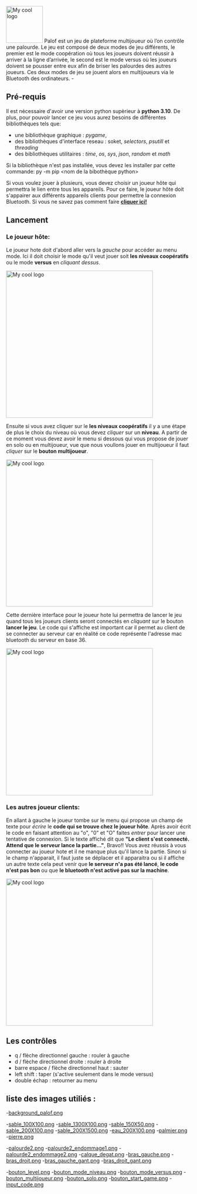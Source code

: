 <img src="https://user-images.githubusercontent.com/86235354/235141848-fd58dc04-27b8-4409-95d7-c04cdf88341c.png" alt="My cool logo" width="100"/>
Palof est un jeu de plateforme multijoueur où l’on contrôle une palourde. Le jeu est composé de deux modes de jeu différents, le premier est le mode coopération où tous les joueurs doivent réussir à arriver à la ligne d’arrivée, le second est le mode versus où les joueurs doivent se pousser entre eux afin de briser les palourdes des autres joueurs. Ces deux modes de jeu se jouent alors en multijoueurs via le Bluetooth des ordinateurs.
-

## Pré-requis
Il est nécessaire d'avoir une version python supèrieur à **python 3.10**. De plus, pour pouvoir lancer ce jeu vous aurez besoins de différentes bibliothèques tels que:
- une bibliothèque graphique : *pygame*, 
- des bibliothèques d'interface reseau : soket, *selectors*, *psutill* et *threading*
- des bibliothèques utilitaires : *time*, *os*, *sys*, *json*, *random* et *math*

Si la bibliothèque n'est pas installée, vous devez les installer par cette commande:
py -m pip <nom de la bibothèque python>

Si vous voulez jouer à plusieurs, vous devez choisir un joueur hôte qui permettra le lien entre tous les appareils. Pour ce faire, le joueur hôte doit s'appairer aux différents appareils clients pour permettre la connexion Bluetooth. Si vous ne savez pas comment faire **[cliquer ici!](https://support.microsoft.com/fr-fr/windows/coupler-un-p%C3%A9riph%C3%A9rique-bluetooth-dans-windows-2be7b51f-6ae9-b757-a3b9-95ee40c3e242)**

## Lancement

### Le joueur hôte:
Le joueur hote doit d'abord aller vers la *gauche* pour accéder au menu mode. Ici il doit choisir le mode qu'il veut jouer soit **les niveaux coopératifs** ou le mode **versus** en *cliquant dessus*.

<img src="https://user-images.githubusercontent.com/86235354/235151493-e0b61485-ea4a-4d1e-9ab8-26c16741b686.png" alt="My cool logo" width="400"/>

Ensuite si vous avez cliquer sur le **les niveaux coopératifs** il y a une étape de plus le choix du niveau où vous devez *cliquer* sur un **niveau**. A partir de ce moment vous devez avoir le menu si dessous qui vous propose de jouer en solo ou en multijoueur, vue que nous voullons jouer en multijoueur il faut *cliquer* sur le **bouton multijoueur**.

<img src="https://user-images.githubusercontent.com/86235354/235151566-5ea5451a-7ddf-4f5b-80d2-5e269c6df150.png" alt="My cool logo" width="400"/>

Cette dernière interface pour le joueur hote lui permettra de lancer le jeu quand tous les joueurs clients seront connectés en *cliquant* sur le bouton **lancer le jeu**. Le code qui s'affiche est important car il permet au client de se connecter au serveur car en réalité ce code représente l'adresse mac bluetooth du serveur en base 36.

<img src="https://user-images.githubusercontent.com/86235354/235151674-fc62c70c-dfed-42e2-a60f-6a6bb5d24f4a.png" alt="My cool logo" width="400"/>

### Les autres joueur clients:
En allant à gauche le joueur tombe sur le menu qui propose un champ de texte pour *écrire* le **code qui se trouve chez le joueur hôte**. Après avoir écrit le code en faisant attention au "o", "0" et "O" faites *entrer* pour lancer une tentative de connexion. Si le texte affiché dit que **"Le client s'est connecté. Attend que le serveur lance la partie..."**,  Bravo!! Vous avez réussis à vous connecter au joueur hote et il ne manque plus qu'il lance la partie. Sinon si le champ n'apparait, il faut juste se déplacer et il apparaitra ou si il affiche un autre texte cela peut venir que **le serveur n'a pas été lancé**, **le code n'est pas bon** ou que **le bluetooth n'est activé pas sur la machine**.

<img src="https://user-images.githubusercontent.com/86235354/235150065-ce04bc3a-bb9a-4ba3-98c3-73d018c3242d.png" alt="My cool logo" width="400"/>

## Les contrôles

- q / flèche directionnel gauche : rouler à gauche
- d / flèche directionnel droite : rouler à droite
- barre espace / flèche directionnel haut : sauter
- left shift : taper (s'active seulement dans le mode versus)
- double échap : retourner au menu

## liste des images utiliés :
-[background_palof.png](./source/Assets/Background/background_palof.png)

-[sable_100X100.png](./source/Assets/Structures/sable_100X100.png)
-[sable_1300X100.png](./source/Assets/Structures/sable_1300X100.png)
-[sable_150X50.png](./source/Assets/Structures/sable_150X50.png)
-[sable_200X100.png](./source/Assets/Structures/sable_200X100.png)
-[sable_200X1500.png](./source/Assets/Structures/sable_200X1500.png)
-[eau_200X100.png](./source/Assets/Structures/eau_200X100.png)
-[palmier.png](./source/Assets/Structures/palmier.png)
-[pierre.png](./source/Assets/Structures/pierre.png)

-[palourde2.png](./source/Assets/Entity/Player/palourde2.png)
-[palourde2_endommage1.png](./source/Assets/Entity/Player/palourde2_endommage1.png)
-[palourde2_endommage2.png](./source/Assets/Entity/Player/palourde2_endommage2.png)
-[calque_degat.png](./source/Assets/Entity/Player/calque_degat.png)
-[bras_gauche.png](./source/Assets/Entity/Player/bras_gauche.png)
-[bras_droit.png](./source/Assets/Entity/Player/bras_droit.png)
-[bras_gauche_gant.png](./source/Assets/Entity/Player/bras_gauche_gant.png)
-[bras_droit_gant.png](./source/Assets/Entity/Player/bras_droit_gant.png)

-[bouton_level.png](./source/Assets/Button/bouton_level.png)
-[bouton_mode_niveau.png](./source/Assets/Button/bouton_mode_niveau.png)
-[bouton_mode_versus.png](./source/Assets/Button/bouton_mode_versus.png)
-[bouton_multijoueur.png](./source/Assets/Button/bouton_multijoueur.png)
-[bouton_solo.png](./source/Assets/Button/bouton_solo.png)
-[bouton_start_game.png](./source/Assets/Button/bouton_start_game.png)
-[input_code.png](./source/Assets/Button/input_code.png)
